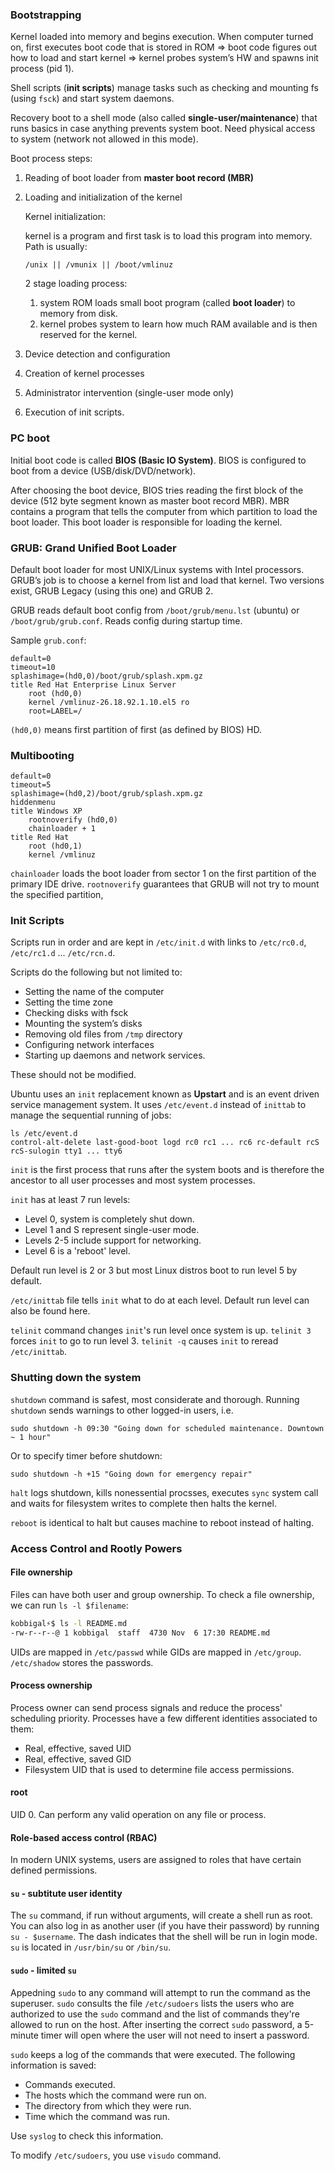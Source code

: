 ### Bootstrapping

Kernel loaded into memory and begins execution.
When computer turned on, first executes boot code that is stored in ROM => boot code figures out how to load and start kernel => kernel probes system’s HW and spawns init process (pid 1).

Shell scripts (**init scripts**) manage tasks such as checking and mounting fs (using `fsck`) and start system daemons.


Recovery boot to a shell
mode (also called **single-user/maintenance**) that runs basics in case anything prevents system boot. Need physical access to system (network not allowed in this mode).


Boot process steps:
1) Reading of boot loader from **master boot record (MBR)**
2) Loading and initialization of the kernel

    Kernel initialization:

	kernel is a program and first task is to load this program into 	memory. Path is usually:
	
    `/unix || /vmunix || /boot/vmlinuz`

	2 stage loading process:
	1) system ROM loads small boot program (called **boot loader**) to memory from 	disk. 
	2) kernel probes system to learn how much RAM available 	and is then reserved for the kernel.

3) Device detection and configuration
4) Creation of kernel processes
5) Administrator intervention (single-user mode only)
6) Execution of init scripts.


### PC boot
Initial boot code is called **BIOS (Basic IO System)**.
BIOS is configured to boot from a device (USB/disk/DVD/network).

After choosing the boot device, BIOS tries reading the first block of the device (512 byte segment known as master boot record MBR). MBR contains a program that tells the computer from which partition to load the boot loader. This boot loader is responsible for loading the kernel.

### GRUB: Grand Unified Boot Loader
Default boot loader for most UNIX/Linux systems with Intel processors. GRUB’s job is to choose a kernel from list and load that kernel. Two versions exist, GRUB Legacy (using this one) and GRUB 2.

GRUB reads default boot config from `/boot/grub/menu.lst` (ubuntu) or `/boot/grub/grub.conf`. Reads config during startup time.

Sample `grub.conf`:
```
default=0
timeout=10
splashimage=(hd0,0)/boot/grub/splash.xpm.gz
title Red Hat Enterprise Linux Server
	root (hd0,0)
	kernel /vmlinuz-26.18.92.1.10.el5 ro 	
    root=LABEL=/
```
`(hd0,0)` means first partition of first (as defined by BIOS) HD.


### Multibooting

```
default=0
timeout=5
splashimage=(hd0,2)/boot/grub/splash.xpm.gz
hiddenmenu
title Windows XP
	rootnoverify (hd0,0)
	chainloader + 1
title Red Hat
	root (hd0,1)
	kernel /vmlinuz
```

`chainloader` loads the boot loader from sector 1 on the first partition of the primary IDE drive. `rootnoverify` guarantees that GRUB will not try to mount the specified partition,


### Init Scripts
Scripts run in order and are kept in `/etc/init.d` with links to `/etc/rc0.d`, `/etc/rc1.d` ... `/etc/rcn.d`. 

Scripts do the following but not limited to:
* Setting the name of the computer
* Setting the time zone
* Checking disks with fsck
* Mounting the system’s disks
* Removing old files from `/tmp` directory
* Configuring network interfaces
* Starting up daemons and network services.

These should not be modified.

Ubuntu uses an `init` replacement known as **Upstart** and is an event driven service management system. It uses `/etc/event.d` instead of `inittab` to manage the sequential running of jobs:

```
ls /etc/event.d
control-alt-delete last-good-boot logd rc0 rc1 ... rc6 rc-default rcS rcS-sulogin tty1 ... tty6
```

`init` is the first process that runs after the system boots and is therefore the ancestor to all user processes and most system processes.

`init` has at least 7 run levels:
* Level 0, system is completely shut down.
* Level 1 and S represent single-user mode.
* Levels 2-5 include support for networking.
* Level 6 is a 'reboot' level.

Default run level is 2 or 3 but most Linux distros boot to run level 5 by default.

`/etc/inittab` file tells `init` what to do at each level. Default run level can also be found here.

`telinit` command changes `init`'s run level once system is up. `telinit 3` forces `init` to go to run level 3. `telinit -q` causes `init` to reread `/etc/inittab`.

### Shutting down the system

`shutdown` command is safest, most considerate and thorough.
Running `shutdown` sends warnings to other logged-in users, i.e.

```
sudo shutdown -h 09:30 "Going down for scheduled maintenance. Downtown ~ 1 hour"
```

Or to specify timer before shutdown:
```
sudo shutdown -h +15 "Going down for emergency repair"
```

`halt` logs shutdown, kills nonessential procsses, executes `sync` system call and waits for filesystem writes to complete then halts the kernel.

`reboot` is identical to halt but causes machine to reboot instead of halting.

### Access Control and Rootly Powers

#### File ownership
Files can have both user and group ownership. To check a file ownership, we can run `ls -l $filename`:

```bash
kobbigal⚡️$ ls -l README.md
-rw-r--r--@ 1 kobbigal  staff  4730 Nov  6 17:30 README.md
```

UIDs are mapped in `/etc/passwd` while GIDs are mapped in `/etc/group`. `/etc/shadow` stores the passwords.

#### Process ownership

Process owner can send process signals and reduce the process' scheduling priority.
Processes have a few different identities associated to them:
* Real, effective, saved UID
* Real, effective, saved GID
* Filesystem UID that is used to determine file access permissions.

#### root

UID 0.
Can perform any valid operation on any file or process.

#### Role-based access control (RBAC)

In modern UNIX systems, users are assigned to roles that have certain defined permissions.

#### `su` - subtitute user identity

The `su` command, if run without arguments, will create a shell run as root. You can also log in as another user (if you have their password) by running `su - $username`. The dash indicates that the shell will be run in login mode. `su` is located in `/usr/bin/su` or `/bin/su`.

#### `sudo` - limited `su`

Appedning `sudo` to any command will attempt to run the command as the superuser. `sudo` consults the file `/etc/sudoers` lists the users who are authorized to use the `sudo` command and the list of commands they're allowed to run on the host. After inserting the correct `sudo` password, a 5-minute timer will open where the user will not need to insert a password.

`sudo` keeps a log of the commands that were executed. The following information is saved:

* Commands executed.
* The hosts which the command were run on.
* The directory from which they were run.
* Time which the command was run.

Use `syslog` to check this information.

To modify `/etc/sudoers`, you use `visudo` command.
